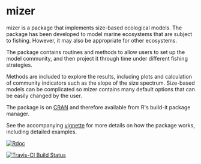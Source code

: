 # mizer

mizer is a package that implements size-based ecological models.
The package has been developed to model marine ecosystems that are subject
to fishing. However, it may also be appropriate for other ecosystems.

The package contains routines and methods to allow users to set up the model
community, and then project it through time under different fishing
strategies.

Methods are included to explore the results, including plots and 
calculation of community indicators such as the slope of the size spectrum.
Size-based models can be complicated so mizer contains many default
options that can be easily changed by the user.

The package is on [CRAN](https://cran.r-project.org/package=mizer) and 
therefore available from R's build-it package manager.

See the accompanying [vignette](https://cran.r-project.org/web/packages/mizer/vignettes/mizer_vignette.pdf) 
for more details on how the package works, including detailed examples.

[![Rdoc](http://www.rdocumentation.org/badges/version/mizer)](http://www.rdocumentation.org/packages/mizer)

[![Travis-CI Build Status](https://travis-ci.org/sizespectrum/mizer.svg?branch=master)](https://travis-ci.org/sizespectrum/mizer)
